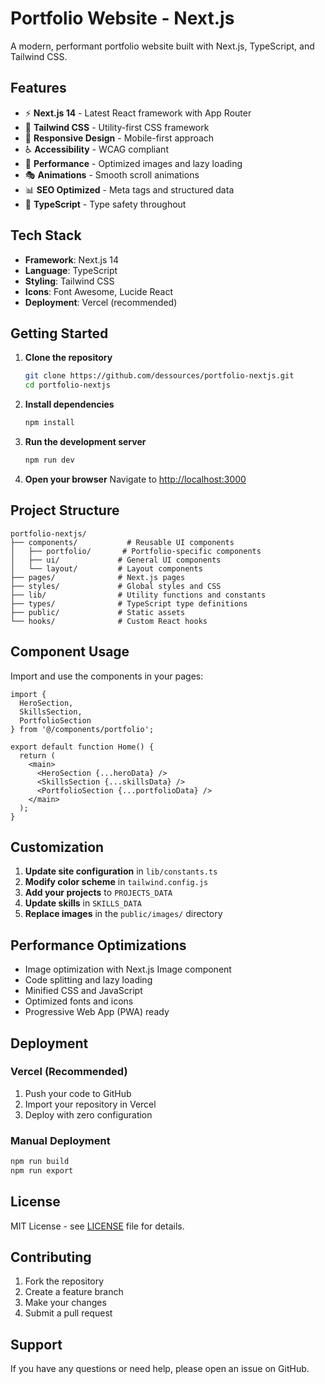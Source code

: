 # Portfolio Website - Next.js

A modern, performant portfolio website built with Next.js, TypeScript, and Tailwind CSS.

## Features

- ⚡ **Next.js 14** - Latest React framework with App Router
- 🎨 **Tailwind CSS** - Utility-first CSS framework
- 📱 **Responsive Design** - Mobile-first approach
- ♿ **Accessibility** - WCAG compliant
- 🚀 **Performance** - Optimized images and lazy loading
- 🎭 **Animations** - Smooth scroll animations
- 📊 **SEO Optimized** - Meta tags and structured data
- 🔧 **TypeScript** - Type safety throughout

## Tech Stack

- **Framework**: Next.js 14
- **Language**: TypeScript
- **Styling**: Tailwind CSS
- **Icons**: Font Awesome, Lucide React
- **Deployment**: Vercel (recommended)

## Getting Started

1. **Clone the repository**
   ```bash
   git clone https://github.com/dessources/portfolio-nextjs.git
   cd portfolio-nextjs
   ```

2. **Install dependencies**
   ```bash
   npm install
   ```

3. **Run the development server**
   ```bash
   npm run dev
   ```

4. **Open your browser**
   Navigate to [http://localhost:3000](http://localhost:3000)

## Project Structure

```
portfolio-nextjs/
├── components/           # Reusable UI components
│   ├── portfolio/       # Portfolio-specific components
│   ├── ui/             # General UI components
│   └── layout/         # Layout components
├── pages/              # Next.js pages
├── styles/             # Global styles and CSS
├── lib/                # Utility functions and constants
├── types/              # TypeScript type definitions
├── public/             # Static assets
└── hooks/              # Custom React hooks
```

## Component Usage

Import and use the components in your pages:

```tsx
import {
  HeroSection,
  SkillsSection,
  PortfolioSection
} from '@/components/portfolio';

export default function Home() {
  return (
    <main>
      <HeroSection {...heroData} />
      <SkillsSection {...skillsData} />
      <PortfolioSection {...portfolioData} />
    </main>
  );
}
```

## Customization

1. **Update site configuration** in `lib/constants.ts`
2. **Modify color scheme** in `tailwind.config.js`
3. **Add your projects** to `PROJECTS_DATA`
4. **Update skills** in `SKILLS_DATA`
5. **Replace images** in the `public/images/` directory

## Performance Optimizations

- Image optimization with Next.js Image component
- Code splitting and lazy loading
- Minified CSS and JavaScript
- Optimized fonts and icons
- Progressive Web App (PWA) ready

## Deployment

### Vercel (Recommended)

1. Push your code to GitHub
2. Import your repository in Vercel
3. Deploy with zero configuration

### Manual Deployment

```bash
npm run build
npm run export
```

## License

MIT License - see [LICENSE](LICENSE) file for details.

## Contributing

1. Fork the repository
2. Create a feature branch
3. Make your changes
4. Submit a pull request

## Support

If you have any questions or need help, please open an issue on GitHub.